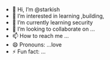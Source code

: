 - 👋 Hi, I’m @starkish
- 👀 I’m interested in learning ,building, 
- 🌱 I’m currently learning security  
- 💞️ I’m looking to collaborate on ...
- 📫 How to reach me ...
- 😄 Pronouns: ...love
- ⚡ Fun fact: ...

<!---
starkish/starkish is a ✨ special ✨ repository because its `README.md` (this file) appears on your GitHub profile.
You can click the Preview link to take a look at your changes.
--->
